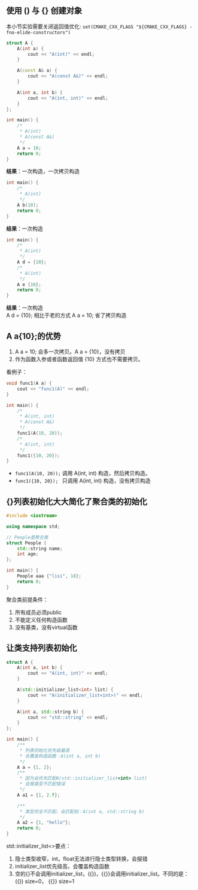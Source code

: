## 使用 () 与 {} 创建对象
本小节实验需要关闭返回值优化: `set(CMAKE_CXX_FLAGS "${CMAKE_CXX_FLAGS} -fno-elide-constructors")`

```C++
struct A {
    A(int a) {
        cout << "A(int)" << endl;
    }

    A(const A& a) {
        cout << "A(const A&)" << endl;
    }

    A(int a, int b) {
        cout << "A(int, int)" << endl;
    }
};

int main() {
    /*
     * A(int) 
     * A(const A&)
     */
    A a = 10;
    return 0;
}
```
**结果**：一次构造，一次拷贝构造
```C++
int main() {
    /*
     * A(int) 
     */
    A b(10);
    return 0;
}
```
**结果**：一次构造
```C++
int main() {
    /*
     * A(int) 
     */
    A d = {10};
    /*
     * A(int) 
     */
    A e {10};
    return 0;
}
```
**结果**：一次构造<br>
A d = {10}; 相比于老的方式 A a = 10; 省了拷贝构造<br>

## A a{10};的优势
1. A a = 10; 会多一次拷贝。A a = {10}，没有拷贝
2. 作为函数入参或者函数返回值 {10} 方式也不需要拷贝。

看例子：
```C++
void func1(A a) {
    cout << "func1(A)" << endl;
}

int main() {
    /*
     * A(int, int)
     * A(const A&)
     */
    func1(A(10, 20));
    /*
     * A(int, int)
     */
    func1({10, 20});
}
```
* `func1(A(10, 20));` 调用 A(int, int) 构造，然后拷贝构造。
* `func1({10, 20}); ` 只调用 A(int, int) 构造，没有拷贝构造

## {}列表初始化大大简化了聚合类的初始化
```C++
#include <iostream>

using namespace std;

// People是聚合类
struct People {
    std::string name;
    int age;
};

int main() {
    People aaa {"lisi", 18};
    return 0;
}
```
聚合类前提条件：
1. 所有成员必须public
2. 不能定义任何构造函数
3. 没有基类，没有virtual函数

## 让类支持列表初始化
```C++
struct A {
    A(int a, int b) {
        cout << "A(int, int)" << endl;
    }

    A(std::initializer_list<int> list) {
        cout << "A(initializer_list<int>)" << endl;
    }

    A(int a, std::string b) {
        cout << "std::string" << endl;
    }
};

int main() {
    /**
     * 列表初始化优先级最高
     * 会覆盖构造函数：A(int a, int b)
     */
    A a = {1, 2};
    /**
     * 因为会优先匹配A(std::initializer_list<int> list)
     * 会报类型不匹配错误
     */
    A a1 = {1, 2.f};

    /**
     * 类型完全不匹配，会匹配到：A(int a, std::string b)
     */
    A a2 = {1, "hello"};
    return 0;
}
```
std::initializer_list<>要点：
1. 隐士类型收窄，int，float无法进行隐士类型转换，会报错
2. initializer_list优先级高，会覆盖构造函数
3. 空的{}不会调用initializer_list，({})，{{}}会调用initializer_list。不同的是：({}) size=0， {{}} size=1
